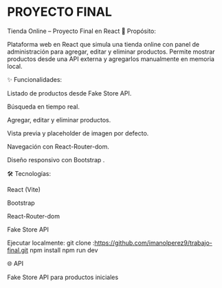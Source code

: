 # PROYECTO FINAL

Tienda Online – Proyecto Final en React
🎯 Propósito:

Plataforma web en React que simula una tienda online con panel de administración para agregar, editar y eliminar productos. Permite mostrar productos desde una API externa y agregarlos manualmente en memoria local.

✨ Funcionalidades:

Listado de productos desde Fake Store API.

Búsqueda en tiempo real.

Agregar, editar y eliminar productos.

Vista previa y placeholder de imagen por defecto.

Navegación con React-Router-dom.

Diseño responsivo con Bootstrap .




🛠 Tecnologías:

React (Vite)

Bootstrap 

React-Router-dom

Fake Store API


 Ejecutar localmente:
git clone :https://github.com/imanolperez9/trabajo-final.git
npm install
npm run dev



🌐 API

Fake Store API para productos iniciales